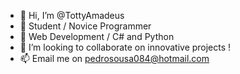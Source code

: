 - 👋 Hi, I’m @TottyAmadeus
- 👀 Student / Novice Programmer
- 🌱 Web Development / C# and Python
- 💞️ I’m looking to collaborate on innovative projects !
- 📫 Email me on pedrosousa084@hotmail.com
